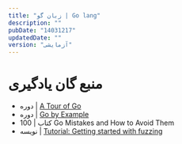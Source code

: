 ```yaml
---
title: "زبان گو | Go lang"
description: ""
pubDate: "14031217"
updatedDate: ""
version: "آزمایشی"
---
```


# منبع گان یادگیری
- دوره | [ A Tour of Go](https://go.dev/tour/)
- دوره | [Go by Example](https://gobyexample.com/)
- کتاب |  100 Go Mistakes and How to Avoid Them
- نویسه | [Tutorial: Getting started with fuzzing](https://go.dev/doc/tutorial/fuzz)
